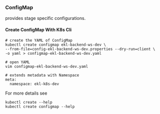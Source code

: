 ### ConfigMap
provides stage specific configurations.

#### Create ConfigMap With K8s Cli
```
# create the YAML of ConfigMap
kubectl create configmap ekl-backend-ws-dev \
--from-file=config-ekl-backend-ws-dev.properties --dry-run=client \
-o yaml > configmap-ekl-backend-ws-dev.yaml

# open YAML 
vim configmap-ekl-backend-ws-dev.yaml

# extends metadata with Namespace
meta:
  namespace: ekl-k8s-dev
```
For more details see 
```
kubectl create --help
kubectl create configmap --help
```